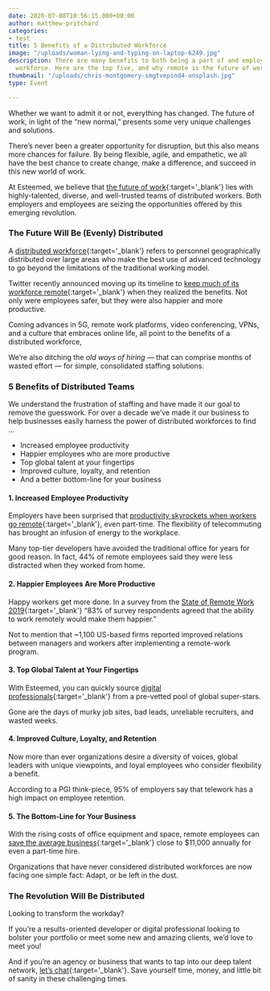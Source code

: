 ```yaml
---
date: 2020-07-08T10:56:15.000+00:00
author: matthew-pritchard
categories:
- test
title: 5 Benefits of a Distributed Workforce
image: "/uploads/woman-lying-and-typing-on-laptop-6249.jpg"
description: There are many benefits to both being a part of and employing a distributed 
  workforce. Here are the top five, and why remote is the future of work.
thumbnail: "/uploads/chris-montgomery-smgtvepind4-unsplash.jpg"
type: Event

---
```

Whether we want to admit it or not, everything has changed. The future of work, in light of the “new normal,” presents some very unique challenges and solutions.

There’s never been a greater opportunity for disruption, but this also means more chances for failure. By being flexible, agile, and empathetic, we all have the best chance to create change, make a difference, and succeed in this new world of work.

At Esteemed, we believe that [the future of work](https://esteemed.io/blog/2020/07/25/5-reasons-why-you-should-join-a-talent-network/){:target='_blank'} lies with highly-talented, diverse, and well-trusted teams of distributed workers. Both employers and employees are seizing the opportunities offered by this emerging revolution.

### **The Future Will Be (Evenly) Distributed**

A [distributed workforce](https://medium.com/smart-office/how-a-distributed-workforce-makes-employees-work-smarter-a46febf3cb35){:target='_blank'} refers to personnel geographically distributed over large areas who make the best use of advanced technology to go beyond the limitations of the traditional working model.

Twitter recently announced moving up its timeline to [keep much of its workforce remote](https://www.buzzfeednews.com/article/alexkantrowitz/twitter-will-allow-employees-to-work-at-home-forever){:target='_blank'} when they realized the benefits. Not only were employees safer, but they were also happier and more productive.

Coming advances in 5G, remote work platforms, video conferencing, VPNs, and a culture that embraces online life, all point to the benefits of a distributed workforce,

We’re also ditching the _old ways of hiring_ — that can comprise months of wasted effort — for simple, consolidated staffing solutions.

### **5 Benefits of Distributed Teams**

We understand the frustration of staffing and have made it our goal to remove the guesswork. For over a decade we’ve made it our business to help businesses easily harness the power of distributed workforces to find ...

* Increased employee productivity
* Happier employees who are more productive
* Top global talent at your fingertips
* Improved culture, loyalty, and retention
* And a better bottom-line for your business

#### **1. Increased Employee Productivity**

Employers have been surprised that [productivity skyrockets when workers go remote](https://esteemed.io/blog/2020/08/01/can-remote-work-increase-employee-productivity/ "Read more on employee productivity"){:target='_blank'}, even part-time. The flexibility of telecommuting has brought an infusion of energy to the workplace.

Many top-tier developers have avoided the traditional office for years for good reason. In fact, 44% of remote employees said they were less distracted when they worked from home.

#### **2. Happier Employees Are More Productive**

Happy workers get more done. In a survey from the [State of Remote Work 2019](https://www.owllabs.com/state-of-remote-work/2019){:target='_blank'} “83% of survey respondents agreed that the ability to work remotely would make them happier.”

Not to mention that \~1,100 US-based firms reported improved relations between managers and workers after implementing a remote-work program.

#### **3. Top Global Talent at Your Fingertips**

With Esteemed, you can quickly source [digital professionals](https://esteemed.io/blog/2020/08/03/should-i-consider-contract-staffing/ "Find digital professionals today!"){:target='_blank'} from a pre-vetted pool of global super-stars.

Gone are the days of murky job sites, bad leads, unreliable recruiters, and wasted weeks.

#### **4. Improved Culture, Loyalty, and Retention**

Now more than ever organizations desire a diversity of voices, global leaders with unique viewpoints, and loyal employees who consider flexibility a benefit.

According to a PGI think-piece, 95% of employers say that telework has a high impact on employee retention.

#### **5. The Bottom-Line for Your Business**

With the rising costs of office equipment and space, remote employees can [save the average business](https://esteemed.io/blog/2020/08/04/can-hiring-remote-developers-save-my-agency-money/ "Learn how to save by hiring. "){:target='_blank'} close to $11,000 annually for even a part-time hire.

Organizations that have never considered distributed workforces are now facing one simple fact: Adapt, or be left in the dust.

### **The Revolution Will Be Distributed**

Looking to transform the workday?

If you’re a results-oriented developer or digital professional looking to bolster your portfolio or meet some new and amazing clients, we’d love to meet you!

And if you’re an agency or business that wants to tap into our deep talent network, [let’s chat](/pricing/ "Let's Connect!"){:target='_blank'}. Save yourself time, money, and little bit of sanity in these challenging times.
